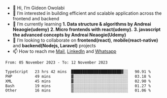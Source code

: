 - 👋 Hi, I’m Gideon Owolabi
- 👀 I’m interested in building efficient and scalable application across the frontend and backend
- 🌱 I’m currently learning <b>1. Data structure & algorithms by Andreai Neaogie(udemy)</b> <b>2. Micro frontends with react(udemy).</b>  <b>3. javascript the advanced concepts by Andreai Neaogie(Udemy)</b>
- 💞️ I’m looking to collaborate on <b>frontend(react)</b>, <b>mobile(react-native)</b> and <b>backend(Nodejs, Laravel)</b> projects
- 📫 How to reach me <a href="mailto:gideoniyin2021@gmail.com">Mail</a>, <a href="https://www.linkedin.com/in/gideon-owolabi-9b667a232/">LinkedIn</a> and <a href="https://wa.me/2348055377085">Whatsapp</a>

<!---
gude1/gude1 is a ✨ special ✨ repository because its `README.md` (this file) appears on your GitHub profile.
You can click the Preview link to take a look at your changes.
--->

<!--START_SECTION:waka-->

```txt
From: 05 November 2023 - To: 12 November 2023

TypeScript   23 hrs 42 mins  ██████████████████████▓░░   90.91 %
PHP          49 mins         ▓░░░░░░░░░░░░░░░░░░░░░░░░   03.18 %
XML          45 mins         ▓░░░░░░░░░░░░░░░░░░░░░░░░   02.90 %
Bash         19 mins         ▒░░░░░░░░░░░░░░░░░░░░░░░░   01.27 %
Other        16 mins         ▒░░░░░░░░░░░░░░░░░░░░░░░░   01.06 %
```

<!--END_SECTION:waka-->
